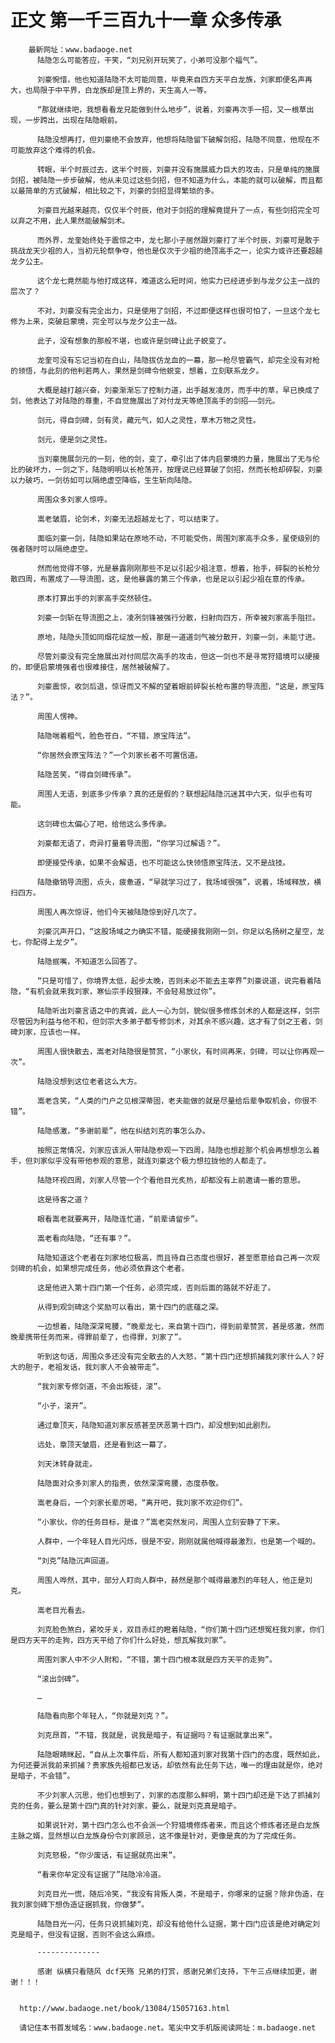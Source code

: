 # 正文 第一千三百九十一章 众多传承
        最新网址：www.badaoge.net
          陆隐怎么可能答应，干笑，“刘兄别开玩笑了，小弟可没那个福气”。
      
          刘豪惋惜，他也知道陆隐不太可能同意，毕竟来自四方天平白龙族，刘家即便名声再大，也局限于中平界，白龙族却是顶上界的，天生高人一等。
      
          “那就继续吧，我想看看龙兄能做到什么地步”，说着，刘豪再次手一招，又一根草出现，一步跨出，出现在陆隐眼前。
      
          陆隐没想再打，但刘豪绝不会放弃，他想将陆隐留下破解剑招，陆隐不同意，他现在不可能放弃这个难得的机会。
      
          转眼，半个时辰过去，这半个时辰，刘豪并没有施展威力巨大的攻击，只是单纯的施展剑招，被陆隐一步步破解，他从未见过这些剑招，但不知道为什么，本能的就可以破解，而且都以最简单的方式破解，相比较之下，刘豪的剑招显得繁琐的多。
      
          刘豪目光越来越亮，仅仅半个时辰，他对于剑招的理解竟提升了一点，有些剑招完全可以弃之不用，此人果然能破解剑术。
      
          而外界，龙奎始终处于震惊之中，龙七那小子居然跟刘豪打了半个时辰，刘豪可是敢于挑战龙天少祖的人，当初元轮祭争夺，他也是仅次于少祖的绝顶高手之一，论实力或许还要超越龙夕公主。
      
          这个龙七竟然能与他打成这样，难道这么短时间，他实力已经进步到与龙夕公主一战的层次了？
      
          不对，刘豪没有完全出力，只是使用了剑招，不过即便这样也很可怕了，一旦这个龙七修为上来，突破启蒙境，完全可以与龙夕公主一战。
      
          此子，没有想象的那般不堪，也或许是剑碑让此子蜕变了。
      
          龙奎可没有忘记当初在白山，陆隐拔仿龙血的一幕，那一枪尽管霸气，却完全没有对枪的领悟，与此刻的他判若两人，果然是剑碑令他蜕变，想着，立刻联系龙夕。
      
          大概是越打越兴奋，刘豪渐渐忘了控制力道，出手越发凌厉，而手中的草，早已换成了剑，他表达了对陆隐的尊重，不自觉施展出了对付龙天等绝顶高手的剑招——剑元。
      
          剑元，得自剑碑，剑有灵，藏元气，如人之灵性，草木万物之灵性。
      
          剑元，便是剑之灵性。
      
          当刘豪施展剑元的一刻，他的剑，变了，牵引出了体内启蒙境的力量，施展出了无与伦比的破坏力，一剑之下，陆隐明明以长枪荡开，按理说已经算破了剑招，然而长枪却碎裂，刘豪以力破巧，一剑彷如可以隔绝虚空降临，生生斩向陆隐。
      
          周围众多刘家人惊呼。
      
          嵩老皱眉，论剑术，刘豪无法超越龙七了，可以结束了。
      
          面临刘豪一剑，陆隐如果站在原地不动，不可能受伤，周围刘家高手众多，星使级别的强者随时可以隔绝虚空。
      
          然而他觉得不够，光是暴露刚刚那些不足以引起少祖注意，想着，抬手，碎裂的长枪分散四周，布置成了——导流图，这，是他暴露的第三个传承，也是足以引起少祖在意的传承。
      
          原本打算出手的刘家高手突然顿住。
      
          刘豪一剑斩在导流图之上，凌冽剑锋被强行分散，扫射向四方，所幸被刘家高手阻拦。
      
          原地，陆隐头顶如同烟花绽放一般，那是一道道剑气被分散开，刘豪一剑，未能寸进。
      
          尽管刘豪没有完全施展出对付同层次高手的攻击，但这一剑也不是寻常狩猎境可以硬接的，即便启蒙境强者也很难接住，居然被破解了。
      
          刘豪震惊，收剑后退，惊讶而又不解的望着眼前碎裂长枪布置的导流图，“这是，原宝阵法？”。
      
          周围人愣神。
      
          陆隐喘着粗气，脸色苍白，“不错，原宝阵法”。
      
          “你居然会原宝阵法？”一个刘家长者不可置信道。
      
          陆隐苦笑，“得自剑碑传承”。
      
          周围人无语，到底多少传承？真的还是假的？联想起陆隐沉迷其中六天，似乎也有可能。
      
          这剑碑也太偏心了吧，给他这么多传承。
      
          刘豪都无语了，奇异打量着导流图，“你学习过解语？”。
      
          即便接受传承，如果不会解语，也不可能这么快领悟原宝阵法，又不是战技。
      
          陆隐撤销导流图，点头，疲惫道，“早就学习过了，我场域很强”，说着，场域释放，横扫四方。
      
          周围人再次惊讶，他们今天被陆隐惊到好几次了。
      
          刘豪沉声开口，“这股场域之力确实不错，能硬接我刚刚一剑，你足以名扬树之星空，龙七，你配得上龙夕”。
      
          陆隐抿嘴，不知道怎么回答了。
      
          “只是可惜了，你境界太低，起步太晚，否则未必不能去主宰界”刘豪说道，说完看着陆隐，“有机会就来我刘家，寒仙宗手段狠辣，不会轻易放过你”。
      
          陆隐听出刘豪言语之中的真诚，此人一心为剑，貌似很多修炼剑术的人都是这样，剑宗尽管因为利益与他不和，但剑宗大多弟子都专修剑术，对其余不感兴趣，这才有了剑之王者，剑碑刘家，应该也一样。
      
          周围人很快散去，嵩老对陆隐很是赞赏，“小家伙，有时间再来，剑碑，可以让你再观一次”。
      
          陆隐没想到这位老者这么大方。
      
          嵩老含笑，“人类的门户之见根深蒂固，老夫能做的就是尽量给后辈争取机会，你很不错”。
      
          陆隐感激，“多谢前辈”，他在纠结刘克的事怎么办。
      
          按照正常情况，刘家应该派人带陆隐参观一下四周，陆隐也想趁那个机会再想想怎么着手，但刘家似乎没有带他参观的意思，就连刘豪这个极力想拉拢他的人都走了。
      
          陆隐环视四周，刘家人尽管一个个看他目光炙热，却都没有上前邀请一番的意思。
      
          这是待客之道？
      
          眼看嵩老就要离开，陆隐连忙道，“前辈请留步”。
      
          嵩老看向陆隐，“还有事？”。
      
          陆隐知道这个老者在刘家地位极高，而且待自己态度也很好，甚至愿意给自己再一次观剑碑的机会，如果想完成任务，他必须依靠这个老者。
      
          这是他进入第十四门第一个任务，必须完成，否则后面的路就不好走了。
      
          从得到观剑碑这个奖励可以看出，第十四门的底蕴之深。
      
          一边想着，陆隐深深弯腰，“晚辈龙七，来自第十四门，得到前辈赞赏，甚是感激，然而晚辈携带任务而来，得罪前辈了，也得罪，刘家了”。
      
          听到这句话，周围众多还没有完全散去的人大怒，“第十四门还想抓捕我刘家什么人？好大的胆子，老祖发话，我刘家人不会被带走”。
      
          “我刘家专修剑道，不会出叛徒，滚”。
      
          “小子，滚开”。
      
          通过章顶天，陆隐知道刘家反感甚至厌恶第十四门，却没想到如此剧烈。
      
          远处，章顶天皱眉，还是看到这一幕了。
      
          刘天沐转身就走。
      
          陆隐面对众多刘家人的指责，依然深深弯腰，态度恭敬。
      
          嵩老身后，一个刘家长辈厉喝，“离开吧，我刘家不欢迎你们”。
      
          “小家伙，你的任务目标，是谁？”嵩老突然发问，周围人立刻安静了下来。
      
          人群中，一个年轻人目光闪烁，很是不安，刚刚就属他喊得最激烈，也是第一个喊的。
      
          “刘克”陆隐沉声回道。
      
          周围人哗然，其中，部分人盯向人群中，赫然是那个喊得最激烈的年轻人，他正是刘克。
      
          嵩老目光看去。
      
          刘克脸色煞白，紧咬牙关，双目赤红的瞪着陆隐，“你们第十四门还想冤枉我刘家，你们是四方天平的走狗，四方天平给了你们什么好处，想瓦解我刘家”。
      
          周围刘家人中不少人附和，“不错，第十四门根本就是四方天平的走狗”。
      
          “滚出剑碑”。
      
          …
      
          陆隐看向那个年轻人，“你就是刘克？”。
      
          刘克昂首，“不错，我就是，说我是暗子，有证据吗？有证据就拿出来”。
      
          陆隐眼睛眯起，“自从上次事件后，所有人都知道刘家对我第十四门的态度，既然如此，为何还要派我前来抓捕？贵家族先祖都已发话，却依然有此任务下达，唯一的理由就是你，绝对是暗子，不会错”。
      
          不少刘家人沉思，他们也想到了，刘家的态度那么鲜明，第十四门却还是下达了抓捕刘克的任务，要么是第十四门真的针对刘家，要么，就是刘克真是暗子。
      
          如果说针对，第十四门怎么也不会派一个狩猎境修炼者来，而且这个修炼者还是白龙族主脉之婿，显然想以白龙族身份令刘家顾忌，这不像是针对，更像是真的为了完成任务。
      
          刘克怒极，“你少废话，有证据就亮出来”。
      
          “看来你牟定没有证据了”陆隐冷冷道。
      
          刘克目光一慌，随后冷笑，“我没有背叛人类，不是暗子，你哪来的证据？除非伪造，在我刘家剑碑下想伪造证据抓我，你做梦”。
      
          陆隐目光一闪，任务只说抓捕刘克，却没有给他什么证据，第十四门应该是绝对确定刘克是暗子，但没有证据，否则不会这么麻烦。
      
          --------------
      
          感谢 纵横只看随风 dcf天殇 兄弟的打赏，感谢兄弟们支持，下午三点继续加更，谢谢！！！
      
      
      http://www.badaoge.net/book/13084/15057163.html
      
      请记住本书首发域名：www.badaoge.net。笔尖中文手机版阅读网址：m.badaoge.net